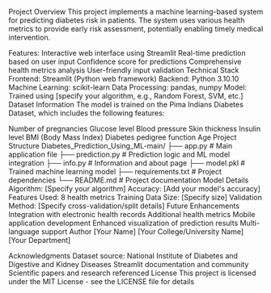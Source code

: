 Project Overview
This project implements a machine learning-based system for predicting diabetes risk in patients. The system uses various health metrics to provide early risk assessment, potentially enabling timely medical intervention.

Features:
Interactive web interface using Streamlit
Real-time prediction based on user input
Confidence score for predictions
Comprehensive health metrics analysis
User-friendly input validation
Technical Stack
Frontend: Streamlit (Python web framework)
Backend: Python 3.10.10
Machine Learning: scikit-learn
Data Processing: pandas, numpy
Model: Trained using [specify your algorithm, e.g., Random Forest, SVM, etc.]
Dataset Information
The model is trained on the Pima Indians Diabetes Dataset, which includes the following features:

Number of pregnancies
Glucose level
Blood pressure
Skin thickness
Insulin level
BMI (Body Mass Index)
Diabetes pedigree function
Age
Project Structure
Diabetes_Prediction_Using_ML-main/
├── app.py              # Main application file
├── prediction.py       # Prediction logic and ML model integration
├── info.py            # Information and about page
├── model.pkl          # Trained machine learning model
├── requirements.txt    # Project dependencies
└── README.md          # Project documentation
Model Details
Algorithm: [Specify your algorithm]
Accuracy: [Add your model's accuracy]
Features Used: 8 health metrics
Training Data Size: [Specify size]
Validation Method: [Specify cross-validation/split details]
Future Enhancements
Integration with electronic health records
Additional health metrics
Mobile application development
Enhanced visualization of prediction results
Multi-language support
Author
[Your Name] [Your College/University Name] [Your Department]

Acknowledgments
Dataset source: National Institute of Diabetes and Digestive and Kidney Diseases
Streamlit documentation and community
Scientific papers and research referenced
License
This project is licensed under the MIT License - see the LICENSE file for details

